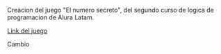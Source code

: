 Creacion del juego "El numero secreto", del segundo curso de logica de programacion de Alura Latam.

<a href="https://katiabarba.github.io/juego-numero-secreto/">Link del juego</a>


Cambio
